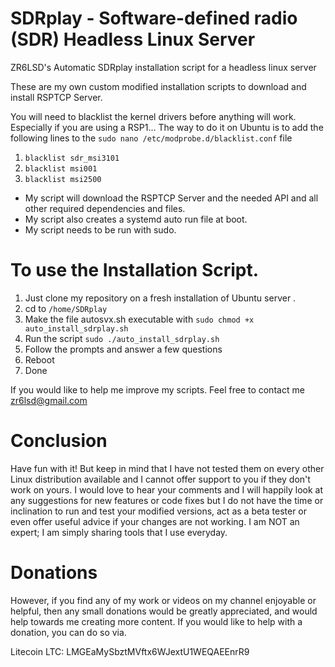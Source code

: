 # SDRplay - Software-defined radio (SDR) Headless Linux Server
ZR6LSD's Automatic SDRplay installation script for a headless linux server

These are my own custom modified installation scripts to download and install RSPTCP Server.

You will need to blacklist the kernel drivers before anything will work. Especially if you are using a RSP1...
The way to do it on Ubuntu is to add the following lines to the ```sudo nano /etc/modprobe.d/blacklist.conf``` file
 
1. ``` blacklist sdr_msi3101 ```
2. ``` blacklist msi001 ```
3. ``` blacklist msi2500 ```

- My script will download the RSPTCP Server and the needed API and all other required dependencies and files.
- My script also creates a systemd auto run file at boot.
- My script needs to be run with sudo.

# To use the Installation Script.

1. Just clone my repository on a fresh installation of Ubuntu server .
2. cd to ```/home/SDRplay``` 
3. Make the file autosvx.sh executable with ```sudo chmod +x auto_install_sdrplay.sh ```
4. Run the script ```sudo ./auto_install_sdrplay.sh```
5. Follow the prompts and answer a few questions
6. Reboot
7. Done 

If you would like to help me improve my scripts. Feel free to contact me zr6lsd@gmail.com

# Conclusion

Have fun with it! But keep in mind that I have not tested them on every other Linux distribution available and I cannot offer support to you if they don't work on yours. I would love to hear your comments and I will happily look at any suggestions for new features or code fixes but I do not have the time or inclination to run and test your modified versions, act as a beta tester or even offer useful advice if your changes are not working. I am NOT an expert; I am simply sharing tools that I use everyday.

# Donations

However, if you find any of my work or videos on my channel enjoyable or helpful, then any small donations would be greatly appreciated, and would help towards me creating more content. If you would like to help with a donation, you can do so via.

Litecoin LTC: LMGEaMySbztMVftx6WJextU1WEQAEEnrR9





                                                  
                                                    

